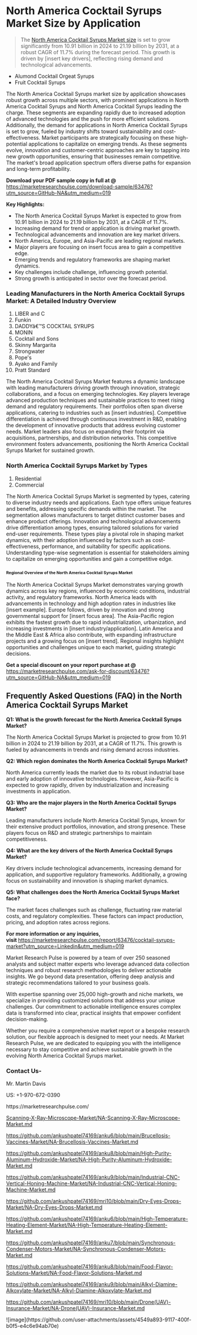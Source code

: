 <h1>North America Cocktail Syrups Market&nbsp;Size by Application</h1><blockquote><p>The <a href="https://marketresearchpulse.com/download-sample/63476?utm_source=GitHub-NA&amp;utm_medium=019">North America Cocktail Syrups Market size</a> is set to grow significantly from 10.91 billion in 2024 to 21.19 billion by 2031, at a robust CAGR of 11.7% during the forecast period. This growth is driven by [insert key drivers], reflecting rising demand and technological advancements.</p></blockquote><ul><li>Alumond Cocktail Orgeat Syrups<li> Fruit Cocktail Syrups</li></ul><p>The North America Cocktail Syrups market size by application showcases robust growth across multiple sectors, with prominent applications in North America Cocktail Syrups and North America Cocktail Syrups leading the charge. These segments are expanding rapidly due to increased adoption of advanced technologies and the push for more efficient solutions. Additionally, the demand for applications in North America Cocktail Syrups is set to grow, fueled by industry shifts toward sustainability and cost-effectiveness. Market participants are strategically focusing on these high-potential applications to capitalize on emerging trends. As these segments evolve, innovation and customer-centric approaches are key to tapping into new growth opportunities, ensuring that businesses remain competitive. The market's broad application spectrum offers diverse paths for expansion and long-term profitability.</p><p><strong>Download your PDF sample copy in full at @ </strong><a href="https://marketresearchpulse.com/download-sample/63476?utm_source=GitHub-NA&amp;utm_medium=019">https://marketresearchpulse.com/download-sample/63476?utm_source=GitHub-NA&amp;utm_medium=019</a></p><p><strong>Key Highlights: </strong></p><ul><li>The North America Cocktail Syrups Market is expected to grow from 10.91 billion in 2024 to 21.19 billion by 2031, at a CAGR of 11.7%.</li><li>Increasing demand for trend or application is driving market growth.</li><li>Technological advancements and innovation are key market drivers.</li><li>North America, Europe, and Asia-Pacific are leading regional markets.</li><li>Major players are focusing on insert focus area to gain a competitive edge.</li><li>Emerging trends and regulatory frameworks are shaping market dynamics.</li><li>Key challenges include challenge, influencing growth potential.</li><li>Strong growth is anticipated in sector over the forecast period.</li></ul><h3>Leading Manufacturers in the North America Cocktail Syrups Market: A Detailed Industry Overview</h3><ol><li>LIBER and C</li><li>Funkin</li><li>DADDYâ€™S COCKTAIL SYRUPS</li><li>MONIN</li><li>Cocktail and Sons</li><li>Skinny Margarita</li><li>Strongwater</li><li>Pope's</li><li>Ayako and Family</li><li>Pratt Standard</li></ol><div class="flex max-w-full flex-col flex-grow"><div class="min-h-8 text-message flex w-full flex-col items-end gap-2 whitespace-normal break-words [.text-message+&amp;]:mt-5" dir="auto" data-message-author-role="assistant" data-message-id="fd8432e4-4910-450d-b182-61b7bfb0a01f" data-message-model-slug="gpt-4o"><div class="flex w-full flex-col gap-1 empty:hidden first:pt-[3px]"><div class="markdown prose w-full break-words dark:prose-invert light"><p>The North America Cocktail Syrups Market features a dynamic landscape with leading manufacturers driving growth through innovation, strategic collaborations, and a focus on emerging technologies. Key players leverage advanced production techniques and sustainable practices to meet rising demand and regulatory requirements. Their portfolios often span diverse applications, catering to industries such as [insert industries]. Competitive differentiation is achieved through continuous investment in R&amp;D, enabling the development of innovative products that address evolving customer needs. Market leaders also focus on expanding their footprint via acquisitions, partnerships, and distribution networks. This competitive environment fosters advancements, positioning the North America Cocktail Syrups Market for sustained growth.</p></div></div></div></div><h3>North America Cocktail Syrups Market by Types</h3><ol><li>Residential<li> Commercial</li></ol><div class="flex max-w-full flex-col flex-grow"><div class="min-h-8 text-message flex w-full flex-col items-end gap-2 whitespace-normal break-words [.text-message+&amp;]:mt-5" dir="auto" data-message-author-role="assistant" data-message-id="084470be-0bb7-4664-bddf-5156b4f41249" data-message-model-slug="gpt-4o-mini"><div class="flex w-full flex-col gap-1 empty:hidden first:pt-[3px]"><div class="markdown prose w-full break-words dark:prose-invert light"><p>The North America Cocktail Syrups Market is segmented by types, catering to diverse industry needs and applications. Each type offers unique features and benefits, addressing specific demands within the market. The segmentation allows manufacturers to target distinct customer bases and enhance product offerings. Innovation and technological advancements drive differentiation among types, ensuring tailored solutions for varied end-user requirements. These types play a pivotal role in shaping market dynamics, with their adoption influenced by factors such as cost-effectiveness, performance, and suitability for specific applications. Understanding type-wise segmentation is essential for stakeholders aiming to capitalize on emerging opportunities and gain a competitive edge.</p></div></div></div></div><h3><span style="font-size: 11px;">Regional Overview of the North America Cocktail Syrups Market</span></h3><div class="flex max-w-full flex-col flex-grow"><div class="min-h-8 text-message flex w-full flex-col items-end gap-2 whitespace-normal break-words [.text-message+&amp;]:mt-5" dir="auto" data-message-author-role="assistant" data-message-id="e9038762-ce64-4e30-91c9-9bd413514231" data-message-model-slug="gpt-4o-mini"><div class="flex w-full flex-col gap-1 empty:hidden first:pt-[3px]"><div class="markdown prose w-full break-words dark:prose-invert light"><p>The North America Cocktail Syrups Market demonstrates varying growth dynamics across key regions, influenced by economic conditions, industrial activity, and regulatory frameworks. North America leads with advancements in technology and high adoption rates in industries like [insert example]. Europe follows, driven by innovation and strong governmental support for [insert focus area]. The Asia-Pacific region exhibits the fastest growth due to rapid industrialization, urbanization, and increasing investments in [insert industry/application]. Latin America and the Middle East &amp; Africa also contribute, with expanding infrastructure projects and a growing focus on [insert trend]. Regional insights highlight opportunities and challenges unique to each market, guiding strategic decisions.</p></div></div></div></div><p><strong>Get a special discount on your report purchase at @ </strong><a href="https://marketresearchpulse.com/ask-for-discount/63476?utm_source=GitHub-NA&amp;utm_medium=019">https://marketresearchpulse.com/ask-for-discount/63476?utm_source=GitHub-NA&amp;utm_medium=019</a></p><h2>Frequently Asked Questions (FAQ) in the North America Cocktail Syrups Market</h2><p><strong>Q1: What is the growth forecast for the North America Cocktail Syrups Market?</strong></p><p>The North America Cocktail Syrups Market is projected to grow from 10.91 billion in 2024 to 21.19 billion by 2031, at a CAGR of 11.7%. This growth is fueled by advancements in trends and rising demand across industries.</p><p><strong>Q2: Which region dominates the North America Cocktail Syrups Market?</strong></p><p>North America currently leads the market due to its robust industrial base and early adoption of innovative technologies. However, Asia-Pacific is expected to grow rapidly, driven by industrialization and increasing investments in application.</p><p><strong>Q3: Who are the major players in the North America Cocktail Syrups Market?</strong></p><p>Leading manufacturers include North America Cocktail Syrups, known for their extensive product portfolios, innovation, and strong presence. These players focus on R&amp;D and strategic partnerships to maintain competitiveness.</p><p><strong>Q4: What are the key drivers of the North America Cocktail Syrups Market?</strong></p><p>Key drivers include technological advancements, increasing demand for application, and supportive regulatory frameworks. Additionally, a growing focus on sustainability and innovation is shaping market dynamics.</p><p><strong>Q5: What challenges does the North America Cocktail Syrups Market face?</strong></p><p>The market faces challenges such as challenge, fluctuating raw material costs, and regulatory complexities. These factors can impact production, pricing, and adoption rates across regions.</p><p><strong>For more information or any inquiries, visit&nbsp;</strong><a href="https://marketresearchpulse.com/report/63476/cocktail-syrups-market?utm_source=Linkedin&utm_medium=019">https://marketresearchpulse.com/report/63476/cocktail-syrups-market?utm_source=Linkedin&utm_medium=019</a></p><p>Market Research Pulse is powered by a team of over 250 seasoned analysts and subject matter experts who leverage advanced data collection techniques and robust research methodologies to deliver actionable insights. We go beyond data presentation, offering deep analysis and strategic recommendations tailored to your business goals.</p><p>With expertise spanning over 25,000 high-growth and niche markets, we specialize in providing customized solutions that address your unique challenges. Our commitment to actionable intelligence ensures complex data is transformed into clear, practical insights that empower confident decision-making.</p><p>Whether you require a comprehensive market report or a bespoke research solution, our flexible approach is designed to meet your needs. At Market Research Pulse, we are dedicated to equipping you with the intelligence necessary to stay competitive and achieve sustainable growth in the evolving North America Cocktail Syrups market.</p><h3><strong>Contact Us-</strong></h3><p>Mr. Martin Davis</p><p>US: +1-970-672-0390</p><p>https://marketresearchpulse.com/</p><p><a href="Scanning-X-Ray-Microscope-Market/NA-Scanning-X-Ray-Microscope-Market.md">Scanning-X-Ray-Microscope-Market/NA-Scanning-X-Ray-Microscope-Market.md</a></p><p><a href="https://github.com/ankushpatel74169/anku6/blob/main/Brucellosis-Vaccines-Market/NA-Brucellosis-Vaccines-Market.md">https://github.com/ankushpatel74169/anku6/blob/main/Brucellosis-Vaccines-Market/NA-Brucellosis-Vaccines-Market.md</a></p><p><a href="https://github.com/ankushpatel74169/anku8/blob/main/High-Purity-Aluminum-Hydroxide-Market/NA-High-Purity-Aluminum-Hydroxide-Market.md">https://github.com/ankushpatel74169/anku8/blob/main/High-Purity-Aluminum-Hydroxide-Market/NA-High-Purity-Aluminum-Hydroxide-Market.md</a></p><p><a href="https://github.com/ankushpatel74169/anku9/blob/main/Industrial-CNC-Vertical-Honing-Machine-Market/NA-Industrial-CNC-Vertical-Honing-Machine-Market.md">https://github.com/ankushpatel74169/anku9/blob/main/Industrial-CNC-Vertical-Honing-Machine-Market/NA-Industrial-CNC-Vertical-Honing-Machine-Market.md</a></p><p><a href="https://github.com/ankushpatel74169/mri10/blob/main/Dry-Eyes-Drops-Market/NA-Dry-Eyes-Drops-Market.md">https://github.com/ankushpatel74169/mri10/blob/main/Dry-Eyes-Drops-Market/NA-Dry-Eyes-Drops-Market.md</a></p><p><a href="https://github.com/ankushpatel74169/anku6/blob/main/High-Temperature-Heating-Element-Market/NA-High-Temperature-Heating-Element-Market.md">https://github.com/ankushpatel74169/anku6/blob/main/High-Temperature-Heating-Element-Market/NA-High-Temperature-Heating-Element-Market.md</a></p><p><a href="https://github.com/ankushpatel74169/anku7/blob/main/Synchronous-Condenser-Motors-Market/NA-Synchronous-Condenser-Motors-Market.md">https://github.com/ankushpatel74169/anku7/blob/main/Synchronous-Condenser-Motors-Market/NA-Synchronous-Condenser-Motors-Market.md</a></p><p><a href="https://github.com/ankushpatel74169/anku8/blob/main/Food-Flavor-Solutions-Market/NA-Food-Flavor-Solutions-Market.md">https://github.com/ankushpatel74169/anku8/blob/main/Food-Flavor-Solutions-Market/NA-Food-Flavor-Solutions-Market.md</a></p><p><a href="https://github.com/ankushpatel74169/anku9/blob/main/Alkyl-Diamine-Alkoxylate-Market/NA-Alkyl-Diamine-Alkoxylate-Market.md">https://github.com/ankushpatel74169/anku9/blob/main/Alkyl-Diamine-Alkoxylate-Market/NA-Alkyl-Diamine-Alkoxylate-Market.md</a></p><p><a href="https://github.com/ankushpatel74169/mri10/blob/main/Drone(UAV)-Insurance-Market/NA-Drone(UAV)-Insurance-Market.md">https://github.com/ankushpatel74169/mri10/blob/main/Drone(UAV)-Insurance-Market/NA-Drone(UAV)-Insurance-Market.md</a></p>
![image](https://github.com/user-attachments/assets/4549a893-9117-400f-b0f5-e4c6e94ab70e)
